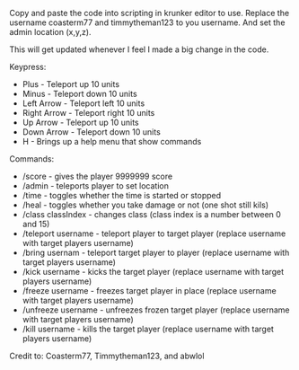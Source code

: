 Copy and paste the code into scripting in krunker editor to use. Replace the username coasterm77 and timmytheman123 to you username. And set the admin location (x,y,z).

This will get updated whenever I feel I made a big change in the code.

Keypress:
* Plus - Teleport up 10 units
* Minus - Teleport down 10 units
* Left Arrow - Teleport left 10 units
* Right Arrow - Teleport right 10 units
* Up Arrow - Teleport up 10 units
* Down Arrow - Teleport down 10 units
* H - Brings up a help menu that show commands

Commands:
* /score - gives the player 9999999 score
* /admin - teleports player to set location
* /time - toggles whether the time is started or stopped
* /heal - toggles whether you take damage or not (one shot still kils)
* /class classIndex - changes class (class index is a number between 0 and 15)
* /teleport username - teleport player to target player (replace username with target players username)
* /bring usernam - teleport target player to player (replace username with target players username)
* /kick username - kicks the target player (replace username with target players username)
* /freeze username - freezes target player in place (replace username with target players username)
* /unfreeze username - unfreezes frozen target player (replace username with target players username)
* /kill username - kills the target player (replace username with target players username)


Credit to: Coasterm77, Timmytheman123, and abwlol

